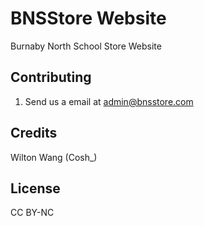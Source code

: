 # BNSStore Website
Burnaby North School Store Website

## Contributing

1. Send us a email at admin@bnsstore.com

## Credits

Wilton Wang (Cosh_)

## License

CC BY-NC
